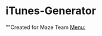 # iTunes-Generator
""Created for Maze Team
[Menu:](https://github.com/tymus123/iTunes-Generator/blob/main/menu.png?raw=false)
